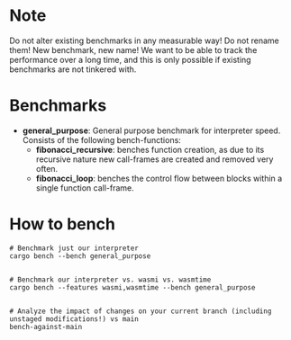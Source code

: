 # Note

Do not alter existing benchmarks in any measurable way! Do not rename them! New benchmark, new name! We want to be able to track the performance over a long time, and this is only possible if existing benchmarks are not tinkered with.

# Benchmarks

- **general_purpose**: General purpose benchmark for interpreter speed. Consists of the following bench-functions:
  - **fibonacci_recursive**: benches function creation, as due to its recursive nature new call-frames are created and removed very often.
  - **fibonacci_loop**: benches the control flow between blocks within a single function call-frame.

# How to bench

```
# Benchmark just our interpreter
cargo bench --bench general_purpose


# Benchmark our interpreter vs. wasmi vs. wasmtime
cargo bench --features wasmi,wasmtime --bench general_purpose


# Analyze the impact of changes on your current branch (including unstaged modifications!) vs main
bench-against-main
```
